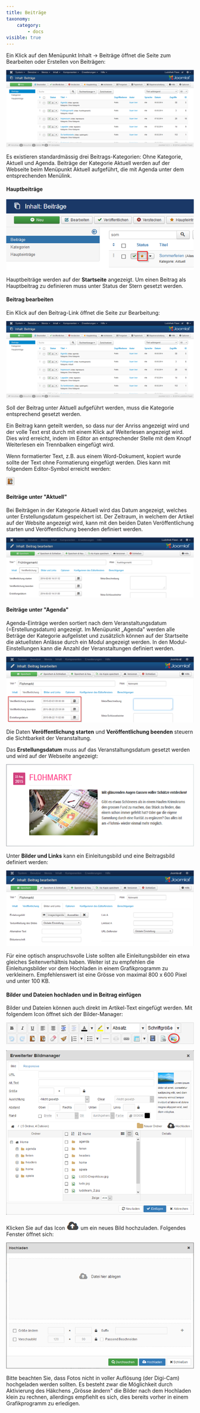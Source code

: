 ```yaml
---
title: Beiträge
taxonomy:
    category:
        - docs
visible: true
---
```


Ein Klick auf den Menüpunkt Inhalt → Beiträge öffnet die Seite zum Bearbeiten oder Erstellen von Beiträgen:

![webseite_backend_beitraege](../../images/webseite_backend_beitraege.png)

Es existieren standardmässig drei Beitrags-Kategorien: Ohne Kategorie, Aktuell und Agenda. Beiträge der Kategorie Aktuell werden auf der Webseite beim Menüpunkt Aktuell aufgeführt, die mit Agenda unter dem entsprechenden Menülink.

#### Hauptbeiträge

![webseite_backend_hauptbeitraege](../../images/webseite_backend_hauptbeitraege.png)

Hauptbeiträge werden auf der **Startseite** angezeigt. Um einen Beitrag als Hauptbeitrag zu definieren muss unter Status der Stern gesetzt werden.

#### Beitrag bearbeiten

Ein Klick auf den Beitrag-Link öffnet die Seite zur Bearbeitung:

![webseite_backend_beitraege](../../images/webseite_backend_beitraege.png)

Soll der Beitrag unter Aktuell aufgeführt werden, muss die Kategorie entsprechend gesetzt werden.

Ein Beitrag kann geteilt werden, so dass nur der Anriss angezeigt wird und der volle Text erst durch mit einem Klick auf Weiterlesen angezeigt wird. Dies wird erreicht, indem im Editor an entsprechender Stelle mit dem Knopf Weiterlesen ein Trennbalken eingefügt wird.

Wenn formatierter Text, z.B. aus einem Word-Dokument, kopiert wurde sollte der Text ohne Formatierung eingefügt werden. Dies kann mit folgendem Editor-Symbol erreicht werden:

![webseite_backend_beitrag_bearbeiten](../../images/webseite_backend_beitrag_bearbeiten.png)

#### Beiträge unter "Aktuell"

Bei Beiträgen in der Kategorie Aktuell wird das Datum angezeigt, welches unter Erstellungsdatum gespeichert ist. Der Zeitraum, in welchem der Artikel auf der Website angezeigt wird, kann mit den beiden Daten Veröffentlichung starten und Veröffentlichung beenden definiert werden.

![webseite_backend_beitrag_aktuell](../../images/webseite_backend_beitrag_aktuell.png)

#### Beiträge unter "Agenda"

Agenda-Einträge werden sortiert nach dem Veranstaltungsdatum (=Erstellungsdatum) angezeigt. Im Menüpunkt „Agenda" werden alle Beträge der Kategorie aufgelistet und zusätzlich können auf der Startseite die aktuellsten Anlässe durch ein Modul angezeigt werden. In den Modul-Einstellungen kann die Anzahl der Veranstaltungen definiert werden.

![webseite_backend_beitrag_agenda](../../images/webseite_backend_beitrag_agenda.png)

Die Daten **Veröffentlichung starten** und **Veröffentlichung beenden** steuern die Sichtbarkeit der Veranstaltung.

Das **Erstellungsdatum** muss auf das Veranstaltungsdatum gesetzt werden und wird auf der Webseite angezeigt:

![webseite_beitrag_klein](../../images/webseite_beitrag_klein.png)

Unter **Bilder und Links** kann ein Einleitungsbild und eine Beitragsbild definiert werden:

![webseite_backend_beitrag_bilderundlinks](../../images/webseite_backend_beitrag_bilderundlinks.png)

Für eine optisch anspruchsvolle Liste sollten alle Einleitungsbilder ein etwa gleiches Seitenverhältnis haben. Weiter ist zu empfehlen die Einleitungsbilder vor dem Hochladen in einem Grafikprogramm zu verkleinern. Empfehlenswert ist eine Grösse von maximal 800 x 600 Pixel und unter 100 KB.

#### Bilder und Dateien hochladen und in Beitrag einfügen

Bilder und Dateien können auch direkt im Artikel-Text eingefügt werden. Mit folgendem Icon öffnet sich der Bilder-Manager:

![webseite_backend_beitrag_bilder_hochladen](../../images/webseite_backend_beitrag_bilder_hochladen.png)

![webseite_backend_beitrag_bildermanager](../../images/webseite_backend_beitrag_bildermanager.png)

Klicken Sie auf das Icon <img src="../../images/webseite_backend_upload_bild.png" class="img-inline"> um ein neues Bild hochzuladen. Folgendes Fenster öffnet sich:

![webseite_backend_bild_hochladen_fenster](../../images/webseite_backend_bild_hochladen_fenster.png)

Bitte beachten Sie, dass Fotos nicht in voller Auflösung (der Digi-Cam) hochgeladen werden sollten. Es besteht zwar die Möglichkeit durch Aktivierung des Häkchens „Grösse ändern" die Bilder nach dem Hochladen klein zu rechnen, allerdings empfiehlt es sich, dies bereits vorher in einem Grafikprogramm zu erledigen.
